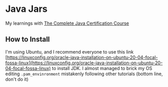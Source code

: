 # Java Jars
My learnings with [The Complete Java Certification Course](https://www.udemy.com/course/master-practical-java-development)

## How to Install
I'm using Ubuntu, and I recommend everyone to use this link [https://linuxconfig.org/oracle-java-installation-on-ubuntu-20-04-focal-fossa-linux](https://linuxconfig.org/oracle-java-installation-on-ubuntu-20-04-focal-fossa-linux) to install JDK. I almost managed to brick my OS editing `.pam_envinronment` mistakenly following other tutorials (bottom line, don't do it)